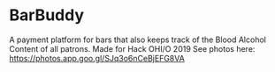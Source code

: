 # BarBuddy
A payment platform for bars that also keeps track of the Blood Alcohol Content of all patrons.
Made for Hack OHI/O 2019
See photos here: https://photos.app.goo.gl/SJq3o6nCeBjEFG8VA
